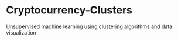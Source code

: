# Cryptocurrency-Clusters
Unsupervised machine learning using clustering algorithms and data visualization
